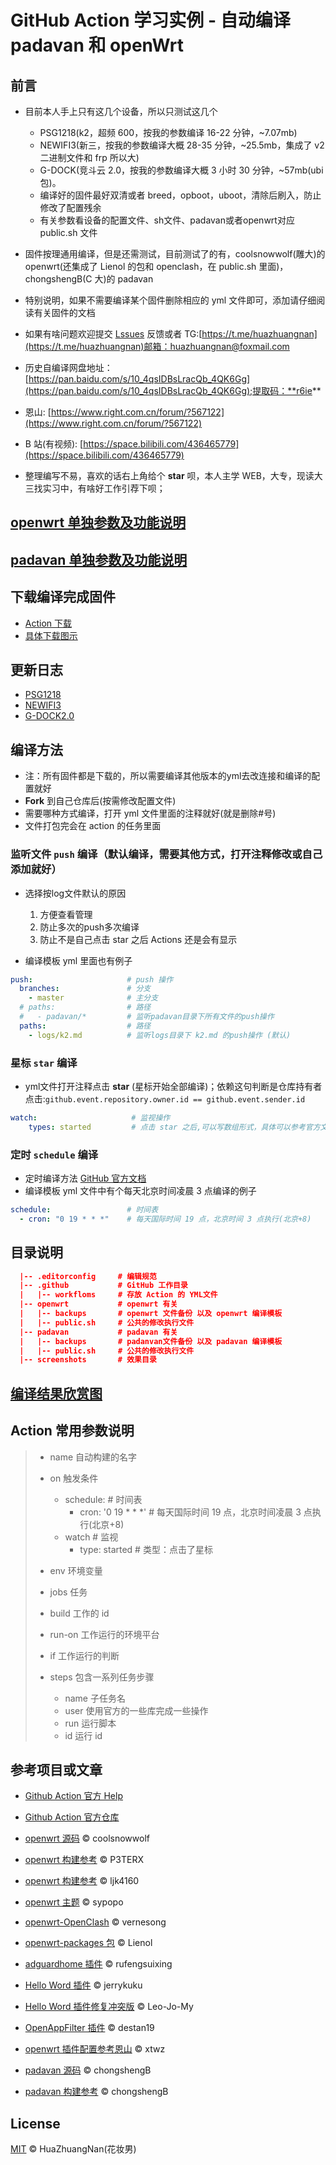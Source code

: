 # GitHub Action 学习实例 - 自动编译 padavan 和 openWrt

## 前言

- 目前本人手上只有这几个设备，所以只测试这几个

  - PSG1218(k2，超频 600，按我的参数编译 16-22 分钟，~7.07mb)
  - NEWIFI3(新三，按我的参数编译大概 28-35 分钟，~25.5mb，集成了 v2 二进制文件和 frp 所以大)
  - G-DOCK(竞斗云 2.0，按我的参数编译大概 3 小时 30 分钟，~57mb(ubi 包)。
  - 编译好的固件最好双清或者 breed，opboot，uboot，清除后刷入，防止修改了配置残余
  - 有关参数看设备的配置文件、sh文件、padavan或者openwrt对应 public.sh 文件

- 固件按理通用编译，但是还需测试，目前测试了的有，coolsnowwolf(雕大)的 openwrt(还集成了 Lienol 的包和 openclash，在 public.sh 里面)，chongshengB(C 大)的 padavan

- 特别说明，如果不需要编译某个固件删除相应的 yml 文件即可，添加请仔细阅读有关固件的文档

- 如果有啥问题欢迎提交 [Lssues](https://github.com/HuaZhuangNan/actions-build-padavan-openwrt/issues) 反馈或者 TG:[https://t.me/huazhuangnan](https://t.me/huazhuangnan)邮箱：huazhuangnan@foxmail.com

- 历史自编译网盘地址：[https://pan.baidu.com/s/10_4qsIDBsLracQb_4QK6Gg](https://pan.baidu.com/s/10_4qsIDBsLracQb_4QK6Gg);提取码：**r6ie**

- 恩山: [https://www.right.com.cn/forum/?567122](https://www.right.com.cn/forum/?567122)

- B 站(有视频): [https://space.bilibili.com/436465779](https://space.bilibili.com/436465779)

- 整理编写不易，喜欢的话右上角给个 **star** 呗，本人主学 WEB，大专，现读大三找实习中，有啥好工作引荐下呗；

## [openwrt 单独参数及功能说明](/openwrt/readme.md)

## [padavan 单独参数及功能说明](/padavan/readme.md)

## 下载编译完成固件

- [Action 下载](https://github.com/HuaZhuangNan/actions-build-padavan-openwrt/actions)
- [具体下载图示](./screenshots/readme.md)

## 更新日志

- [PSG1218](./logs/k2.md)
- [NEWIFI3](./logs/n3.md)
- [G-DOCK2.0](./logs/g-dock.md)

## 编译方法

- 注：所有固件都是下载的，所以需要编译其他版本的yml去改连接和编译的配置就好
- **Fork** 到自己仓库后(按需修改配置文件)
- 需要哪种方式编译，打开 yml 文件里面的注释就好(就是删除#号)
- 文件打包完会在 action 的任务里面

### 监听文件 `push` 编译（默认编译，需要其他方式，打开注释修改或自己添加就好）

- 选择按log文件默认的原因
  1. 方便查看管理
  2. 防止多次的push多次编译
  3. 防止不是自己点击 star 之后 Actions 还是会有显示

- 编译模板 yml 里面也有例子

```yml
push:                     # push 操作
  branches:               # 分支
    - master              # 主分支
  # paths:                # 路径
  #   - padavan/*         # 监听padavan目录下所有文件的push操作
  paths:                  # 路径
    - logs/k2.md          # 监听logs目录下 k2.md 的push操作 (默认)
```

### 星标 `star` 编译

- yml文件打开注释点击 **star** (星标开始全部编译)；依赖这句判断是仓库持有者点击:`github.event.repository.owner.id == github.event.sender.id`

```yml
watch:                     # 监视操作
    types: started         # 点击 star 之后,可以写数组形式，具体可以参考官方文档
```

### 定时 `schedule` 编译

- 定时编译方法 [GitHub 官方文档](https://help.github.com/en/actions/reference/events-that-trigger-workflows#scheduled-events-schedule)
- 编译模板 yml 文件中有个每天北京时间凌晨 3 点编译的例子

```yml
schedule:                 # 时间表
  - cron: "0 19 * * *"    # 每天国际时间 19 点，北京时间 3 点执行(北京+8)
```

## 目录说明

```json
  |-- .editorconfig     # 编辑规范
  |-- .github           # GitHub 工作目录
  |   |-- workfloms     # 存放 Action 的 YML文件
  |-- openwrt           # openwrt 有关
  |   |-- backups       # openwrt 文件备份 以及 openwrt 编译模板
  |   |-- public.sh     # 公共的修改执行文件
  |-- padavan           # padavan 有关
  |   |-- backups       # padanvan文件备份 以及 padavan 编译模板
  |   |-- public.sh     # 公共的修改执行文件
  |-- screenshots       # 效果目录
```

## [编译结果欣赏图](./screenshots/readme.md)

## Action 常用参数说明

> - name 自动构建的名字
> - on 触发条件
>
>   - schedule:                 # 时间表
>     - cron: '0 19 \* \* \*'   # 每天国际时间 19 点，北京时间凌晨 3 点执行(北京+8)
>   - watch                     # 监视
>     - type: started           # 类型：点击了星标
>
> - env 环境变量
> - jobs 任务
> - build 工作的 id
> - run-on 工作运行的环境平台
> - if 工作运行的判断
> - steps 包含一系列任务步骤
>   - name 子任务名
>   - user 使用官方的一些库完成一些操作
>   - run 运行脚本
>   - id 运行 id

## 参考项目或文章

- [Github Action 官方 Help](https://help.github.com/cn/actions/)

- [Github Action 官方仓库](https://github.com/actions)

- [openwrt 源码](https://github.com/coolsnowwolf/lede) © coolsnowwolf

- [openwrt 构建参考](https://github.com/P3TERX/Actions-OpenWrt) © P3TERX

- [openwrt 构建参考](https://github.com/ljk4160/GDOCK) © ljk4160

- [openwrt 主题](https://github.com/sypopo/luci-theme-argon-mc) © sypopo

- [openwrt-OpenClash](https://github.com/vernesong/OpenClash) © vernesong

- [openwrt-packages 包](https://github.com/Lienol/openwrt-package) © Lienol

- [adguardhome 插件](https://github.com/rufengsuixing/luci-app-adguardhome) © rufengsuixing

- [Hello Word 插件](https://github.com/jerrykuku/luci-app-vssr) © jerrykuku

- [Hello Word 插件修复冲突版](https://github.com/Leo-Jo-My/luci-app-vssr-plus) © Leo-Jo-My

- [OpenAppFilter 插件](https://github.com/destan19/OpenAppFilter) © destan19

- [openwrt 插件配置参考恩山](https://www.right.com.cn/forum/thread-344825-1-1.html) © xtwz

- [padavan 源码](https://github.com/chongshengB/rt-n56u) © chongshengB

- [padavan 构建参考](https://github.com/chongshengB/Padavan-build) © chongshengB

## License 

[MIT](./LICENSE) © HuaZhuangNan(花妆男)
